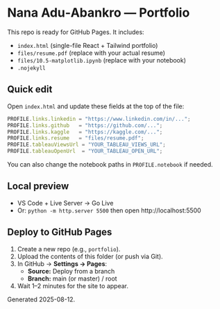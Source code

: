 # Nana Adu‑Abankro — Portfolio

This repo is ready for GitHub Pages. It includes:

- `index.html` (single-file React + Tailwind portfolio)
- `files/resume.pdf` (replace with your actual resume)
- `files/10.5-matplotlib.ipynb` (replace with your notebook)
- `.nojekyll`

## Quick edit
Open `index.html` and update these fields at the top of the file:
```js
PROFILE.links.linkedin = "https://www.linkedin.com/in/...";
PROFILE.links.github   = "https://github.com/...";
PROFILE.links.kaggle   = "https://kaggle.com/...";
PROFILE.links.resume   = "files/resume.pdf";
PROFILE.tableauViewsUrl = "YOUR_TABLEAU_VIEWS_URL";
PROFILE.tableauOpenUrl  = "YOUR_TABLEAU_OPEN_URL";
```
You can also change the notebook paths in `PROFILE.notebook` if needed.

## Local preview
- VS Code + Live Server → Go Live
- Or: `python -m http.server 5500` then open http://localhost:5500

## Deploy to GitHub Pages
1. Create a new repo (e.g., `portfolio`).
2. Upload the contents of this folder (or push via Git).
3. In GitHub → **Settings → Pages**:
   - **Source:** Deploy from a branch
   - **Branch:** main (or master) / root
4. Wait 1–2 minutes for the site to appear.

Generated 2025-08-12.

